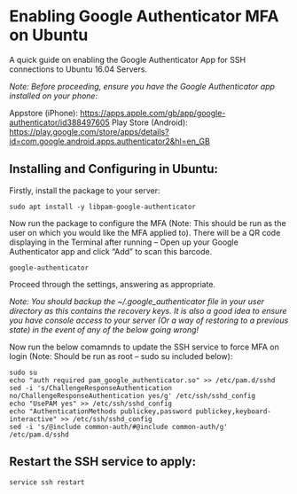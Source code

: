 # Enabling Google Authenticator MFA on Ubuntu

A quick guide on enabling the Google Authenticator App for SSH connections to Ubuntu 16.04 Servers.

_Note: Before proceeding, ensure you have the Google Authenticator app installed on your phone:_

Appstore (iPhone): https://apps.apple.com/gb/app/google-authenticator/id388497605
Play Store (Android): https://play.google.com/store/apps/details?id=com.google.android.apps.authenticator2&hl=en_GB

## Installing and Configuring in Ubuntu:
Firstly, install the package to your server:

```
sudo apt install -y libpam-google-authenticator
```

Now run the package to configure the MFA (Note: This should be run as the user on which you would like the MFA applied to). There will be a QR code displaying in the Terminal after running – Open up your Google Authenticator app and click “Add” to scan this barcode.

```
google-authenticator
```

Proceed through the settings, answering as appropriate.

_Note: You should backup the ~/.google_authenticator file in your user directory as this contains the recovery keys. It is also a good idea to ensure you have console access to your server (Or a way of restoring to a previous state) in the event of any of the below going wrong!_

Now run the below comamnds to update the SSH service to force MFA on login (Note: Should be run as root – sudo su included below):

```
sudo su
echo "auth required pam_google_authenticator.so" >> /etc/pam.d/sshd
sed -i 's/ChallengeResponseAuthentication no/ChallengeResponseAuthentication yes/g' /etc/ssh/sshd_config
echo "UsePAM yes" >> /etc/ssh/sshd_config
echo "AuthenticationMethods publickey,password publickey,keyboard-interactive" >> /etc/ssh/sshd_config
sed -i 's/@include common-auth/#@include common-auth/g' /etc/pam.d/sshd
```

## Restart the SSH service to apply:

```
service ssh restart
```